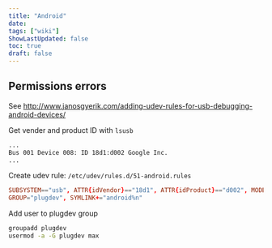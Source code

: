 ```yaml
---
title: "Android"
date: 
tags: ["wiki"]
ShowLastUpdated: false
toc: true
draft: false
---
```



## Permissions errors

See <http://www.janosgyerik.com/adding-udev-rules-for-usb-debugging-android-devices/>

Get vender and product ID with `lsusb`

```sh
...
Bus 001 Device 008: ID 18d1:d002 Google Inc.
...
```

Create udev rule: `/etc/udev/rules.d/51-android.rules`

```conf
SUBSYSTEM=="usb", ATTR{idVendor}=="18d1", ATTR{idProduct}=="d002", MODE="0660",
GROUP="plugdev", SYMLINK+="android%n"
```

Add user to plugdev group

```sh
groupadd plugdev
usermod -a -G plugdev max
```
